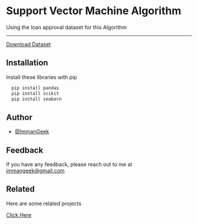 
# Support Vector Machine Algorithm

Using the loan approval dataset for this Algorithm
___
[Download Dataset](https://github.com/immangeek?tab=repositories)



## Installation

Install these libraries with pip

```bash
  pip install pandas
  pip install scikit
  pip install seaborn
```
    
## Author

- [@ImmanGeek](https://www.linkedin.com/in/immangeek/)


## Feedback

If you have any feedback, please reach out to me at immangeek@gmail.com


## Related

Here are some related projects

[Click Here](https://github.com/immangeek?tab=repositories)

